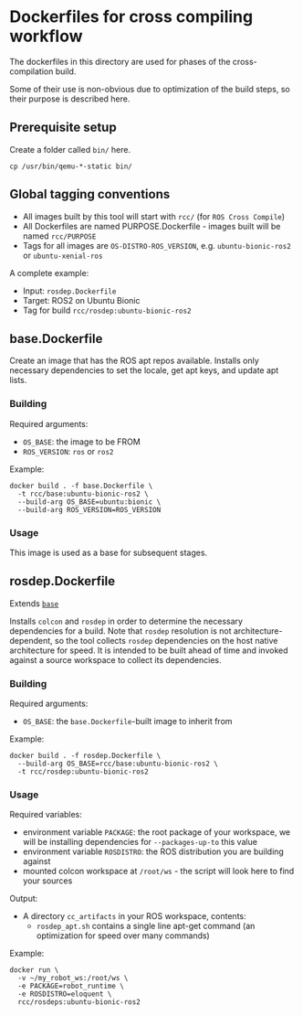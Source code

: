 # Dockerfiles for cross compiling workflow

The dockerfiles in this directory are used for phases of the cross-compilation build.

Some of their use is non-obvious due to optimization of the build steps, so their purpose is described here.

## Prerequisite setup

Create a folder called `bin/` here.

```
cp /usr/bin/qemu-*-static bin/
```

## Global tagging conventions

* All images built by this tool will start with `rcc/` (for `ROS Cross Compile`)
* All Dockerfiles are named PURPOSE.Dockerfile - images built will be named `rcc/PURPOSE`
* Tags for all images are `OS-DISTRO-ROS_VERSION`, e.g. `ubuntu-bionic-ros2` or `ubuntu-xenial-ros`

A complete example:
* Input: `rosdep.Dockerfile`
* Target: ROS2 on Ubuntu Bionic
* Tag for build `rcc/rosdep:ubuntu-bionic-ros2`

## base.Dockerfile

Create an image that has the ROS apt repos available.
Installs only necessary dependencies to set the locale, get apt keys, and update apt lists.

### Building

Required arguments:
* `OS_BASE`: the image to be FROM
* `ROS_VERSION`: `ros` or `ros2`

Example:

```
docker build . -f base.Dockerfile \
  -t rcc/base:ubuntu-bionic-ros2 \
  --build-arg OS_BASE=ubuntu:bionic \
  --build-arg ROS_VERSION=ROS_VERSION
```

### Usage

This image is used as a base for subsequent stages.


## rosdep.Dockerfile

Extends [`base`](#-base.Dockerfile)

Installs `colcon` and `rosdep` in order to determine the necessary dependencies for a build.
Note that `rosdep` resolution is not architecture-dependent, so the tool collects `rosdep` dependencies on the host native architecture for speed.
It is intended to be built ahead of time and invoked against a source workspace to collect its dependencies.

### Building

Required arguments:
* `OS_BASE`: the `base.Dockerfile`-built image to inherit from

Example:

```
docker build . -f rosdep.Dockerfile \
  --build-arg OS_BASE=rcc/base:ubuntu-bionic-ros2 \
  -t rcc/rosdep:ubuntu-bionic-ros2
```

### Usage

Required variables:
* environment variable `PACKAGE`: the root package of your workspace, we will be installing dependencies for `--packages-up-to` this value
* environment variable `ROSDISTRO`: the ROS distribution you are building against
* mounted colcon workspace at `/root/ws` - the script will look here to find your sources

Output:
* A directory `cc_artifacts` in your ROS workspace, contents:
  * `rosdep_apt.sh` contains a single line apt-get command (an optimization for speed over many commands)

Example:

```
docker run \
  -v ~/my_robot_ws:/root/ws \
  -e PACKAGE=robot_runtime \
  -e ROSDISTRO=eloquent \
  rcc/rosdeps:ubuntu-bionic-ros2
```
